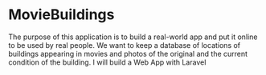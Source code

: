 # MovieBuildings
The purpose of this application is to build a real-world app and put it online to be used by real people. We want to keep a database of locations of buildings appearing in movies and photos of the original and the current condition of the building.  I will build a Web App with Laravel
